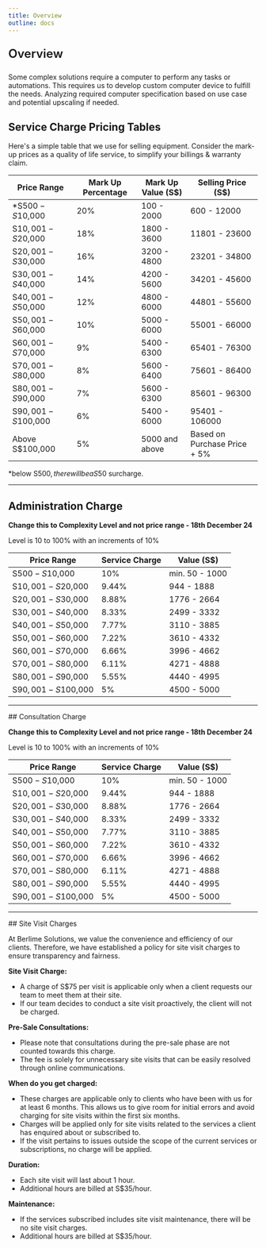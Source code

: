 ```yaml
---
title: Overview
outline: docs
---
```


<p style="font-size: 24px; font-weight: 600">Overview</p>

Some complex solutions require a computer to perform any tasks or automations. This requires us to develop custom computer device to fulfill the needs. Analyzing required computer specification based on use case and potential upscaling if needed.

## Service Charge Pricing Tables

Here's a simple table that we use for selling equipment. Consider the mark-up prices as a quality of life service, to simplify your billings & warranty claim.

| Price Range | Mark Up Percentage | Mark Up Value (S$) | Selling Price (S$) |
| --- | --- | --- | --- |
| *S$500 - S$10,000 | 20% | 100 - 2000 | 600 - 12000 |
| S$10,001 - S$20,000 | 18% | 1800 - 3600 | 11801 - 23600 |
| S$20,001 - S$30,000 | 16% | 3200 - 4800 | 23201 - 34800 |
| S$30,001 - S$40,000 | 14% | 4200 - 5600 | 34201 - 45600 |
| S$40,001 - S$50,000 | 12% | 4800 - 6000 | 44801 - 55600 |
| S$50,001 - S$60,000 | 10% | 5000 - 6000 | 55001 - 66000 |
| S$60,001 - S$70,000 | 9% | 5400 - 6300 | 65401 - 76300 |
| S$70,001 - S$80,000 | 8% | 5600 - 6400 | 75601 - 86400 |
| S$80,001 - S$90,000 | 7% | 5600 - 6300 | 85601 - 96300 |
| S$90,001 - S$100,000 | 6% | 5400 - 6000 | 95401 - 106000 |
| Above S$100,000 | 5% | 5000 and above | Based on Purchase Price + 5% |

*below S$500, there will be a S$50 surcharge.

---

## Administration Charge

**Change this to Complexity Level and not price range - 18th December 24**

Level is 10 to 100% with an increments of 10%

| Price Range | Service Charge | Value (S$) |
| --- | --- | --- |
| S$500 - S$10,000 | 10% | min. 50 - 1000 |
| S$10,001 - S$20,000 | 9.44% | 944 - 1888 |
| S$20,001 - S$30,000 | 8.88% | 1776 - 2664 |
| S$30,001 - S$40,000 | 8.33% | 2499 - 3332 |
| S$40,001 - S$50,000 | 7.77% | 3110 - 3885 |
| S$50,001 - S$60,000 | 7.22% | 3610 - 4332 |
| S$60,001 - S$70,000 | 6.66% | 3996 - 4662 |
| S$70,001 - S$80,000 | 6.11% | 4271 - 4888 |
| S$80,001 - S$90,000 | 5.55% | 4440 - 4995 |
| S$90,001 - S$100,000 | 5% | 4500 - 5000 |

---

## Consultation Charge

**Change this to Complexity Level and not price range - 18th December 24**

Level is 10 to 100% with an increments of 10%

| Price Range | Service Charge | Value (S$) |
| --- | --- | --- |
| S$500 - S$10,000 | 10% | min. 50 - 1000 |
| S$10,001 - S$20,000 | 9.44% | 944 - 1888 |
| S$20,001 - S$30,000 | 8.88% | 1776 - 2664 |
| S$30,001 - S$40,000 | 8.33% | 2499 - 3332 |
| S$40,001 - S$50,000 | 7.77% | 3110 - 3885 |
| S$50,001 - S$60,000 | 7.22% | 3610 - 4332 |
| S$60,001 - S$70,000 | 6.66% | 3996 - 4662 |
| S$70,001 - S$80,000 | 6.11% | 4271 - 4888 |
| S$80,001 - S$90,000 | 5.55% | 4440 - 4995 |
| S$90,001 - S$100,000 | 5% | 4500 - 5000 |

---

## Site Visit Charges

At Berlime Solutions, we value the convenience and efficiency of our clients. Therefore, we have established a policy for site visit charges to ensure transparency and fairness.

**Site Visit Charge:**

- A charge of S$75 per visit is applicable only when a client requests our team to meet them at their site.
- If our team decides to conduct a site visit proactively, the client will not be charged.

**Pre-Sale Consultations:**

- Please note that consultations during the pre-sale phase are not counted towards this charge.
- The  fee is solely for unnecessary site visits that can be easily resolved through online communications.

**When do you get charged:**

- These charges are applicable only to clients who have been with us for at least 6 months. This allows us to give room for initial errors and avoid charging for site visits within the first six months.
- Charges will be applied only for site visits related to the services a client has enquired about or subscribed to.
- If the visit pertains to issues outside the scope of the current services or subscriptions, no charge will be applied.

**Duration:**

- Each site visit will last about 1 hour.
- Additional hours are billed at S$35/hour.

**Maintenance:**

- If the services subscribed includes site visit maintenance, there will be no site visit charges.
- Additional hours are billed at S$35/hour.